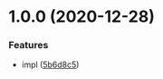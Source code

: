 # 1.0.0 (2020-12-28)


### Features

* impl ([5b6d8c5](https://github.com/mob-sakai/SubAssetEditor/commit/5b6d8c5cdc5bc7452bbdcd68bf85d48850f04646))
